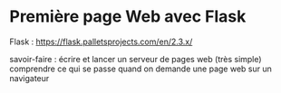 # Première page Web avec Flask

Flask : https://flask.palletsprojects.com/en/2.3.x/

savoir-faire : 
    écrire et lancer un serveur de pages web (très simple)
    comprendre ce qui se passe quand on demande une page web sur un navigateur
